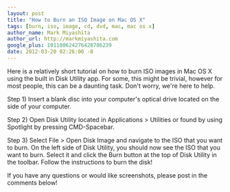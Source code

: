 ```yaml
---
layout: post
title: "How to Burn an ISO Image on Mac OS X"
tags: [burn, iso, image, cd, dvd, mac, mac os x]
author_name: Mark Miyashita
author_url: http://markmiyashita.com
google_plus: 101180624276428786239
date: 2012-03-20 02:26:00 -8
---
```


Here is a relatively short tutorial on how to burn ISO images in Mac OS X using the built in Disk Utility app. For some, this might be trivial, however for most people, this can be a daunting task. Don't worry, we're here to help.

Step 1) Insert a blank disc into your computer's optical drive located on the side of your computer.

Step 2) Open Disk Utility located in Applications > Utilities or found by using Spotlight by pressing CMD-Spacebar.

Step 3) Select File > Open Disk Image and navigate to the ISO that you want to burn. On the left side of Disk Utility, you should now see the ISO that you want to burn. Select it and click the Burn button at the top of Disk Utility in the toolbar. Follow the instructions to burn the disk!

If you have any questions or would like screenshots, please post in the comments below!

